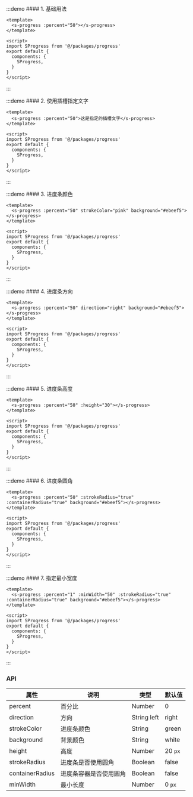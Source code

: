 :::demo #### 1. 基础用法

```vue
<template>
  <s-progress :percent="50"></s-progress>
</template>
 
<script>
import SProgress from '@/packages/progress'
export default {
  components: {
    SProgress,
  }
}
</script>
```

:::

:::demo #### 2. 使用插槽指定文字

```vue
<template>
  <s-progress :percent="50">这是指定的插槽文字</s-progress>
</template>
 
<script>
import SProgress from '@/packages/progress'
export default {
  components: {
    SProgress,
  }
}
</script>
```

:::

:::demo #### 3. 进度条颜色

```vue
<template>
  <s-progress :percent="50" strokeColor="pink" background="#ebeef5"></s-progress>
</template>
 
<script>
import SProgress from '@/packages/progress'
export default {
  components: {
    SProgress,
  }
}
</script>
```

:::

:::demo #### 4. 进度条方向

```vue
<template>
  <s-progress :percent="50" direction="right" background="#ebeef5"></s-progress>
</template>
 
<script>
import SProgress from '@/packages/progress'
export default {
  components: {
    SProgress,
  }
}
</script>
```

:::

:::demo #### 5. 进度条高度

```vue
<template>
  <s-progress :percent="50" :height="30"></s-progress>
</template>
 
<script>
import SProgress from '@/packages/progress'
export default {
  components: {
    SProgress,
  }
}
</script>
```

:::

:::demo #### 6. 进度条圆角

```vue
<template>
  <s-progress :percent="50" :strokeRadius="true" :containerRadius="true" background="#ebeef5"></s-progress>
</template>
 
<script>
import SProgress from '@/packages/progress'
export default {
  components: {
    SProgress,
  }
}
</script>
```

:::

:::demo #### 7. 指定最小宽度

```vue
<template>
  <s-progress :percent="1" :minWidth="50" :strokeRadius="true" :containerRadius="true" background="#ebeef5"></s-progress>
</template>
 
<script>
import SProgress from '@/packages/progress'
export default {
  components: {
    SProgress,
  }
}
</script>
```

:::

### API

| 属性       | 说明           | 类型         | 默认值 |
| ---------- | -------------- | ------------ | ------ |
| percent       | 百分比       | Number | 0 |
| direction | 方向 | String  left|right      | left |
| strokeColor | 进度条颜色 | String       | green |
| background | 背景颜色 | String       | white |
| height | 高度 | Number       | 20 `px` |
| strokeRadius | 进度条是否使用圆角 | Boolean       | false |
| containerRadius | 进度条容器是否使用圆角 | Boolean       | false     |
| minWidth | 最小长度 | Number       | 0 `px` |
